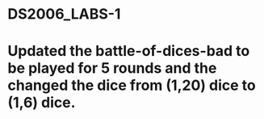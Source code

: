 # DS2006_LABS-1
# Updated the battle-of-dices-bad to be played for 5 rounds and the changed the dice from (1,20) dice to (1,6) dice. 